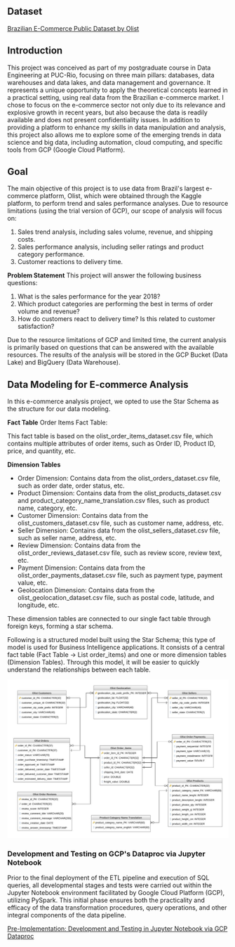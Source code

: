 ## Dataset
<a href="https://www.kaggle.com/datasets/olistbr/brazilian-ecommerce">Brazilian E-Commerce Public Dataset by Olist</a>

## Introduction
This project was conceived as part of my postgraduate course in Data Engineering at PUC-Rio, focusing on three main pillars: databases, data warehouses and data lakes, and data management and governance. It represents a unique opportunity to apply the theoretical concepts learned in a practical setting, using real data from the Brazilian e-commerce market. I chose to focus on the e-commerce sector not only due to its relevance and explosive growth in recent years, but also because the data is readily available and does not present confidentiality issues. In addition to providing a platform to enhance my skills in data manipulation and analysis, this project also allows me to explore some of the emerging trends in data science and big data, including automation, cloud computing, and specific tools from GCP (Google Cloud Platform).
## Goal
The main objective of this project is to use data from Brazil's largest e-commerce platform, Olist, which were obtained through the Kaggle platform, to perform trend and sales performance analyses. Due to resource limitations (using the trial version of GCP), our scope of analysis will focus on:

1. Sales trend analysis, including sales volume, revenue, and shipping costs.
2. Sales performance analysis, including seller ratings and product category performance.
3. Customer reactions to delivery time.

**Problem Statement**
This project will answer the following business questions:

1. What is the sales performance for the year 2018?
2. Which product categories are performing the best in terms of order volume and revenue?
3. How do customers react to delivery time? Is this related to customer satisfaction?
   
Due to the resource limitations of GCP and limited time, the current analysis is primarily based on questions that can be answered with the available resources. The results of the analysis will be stored in the GCP Bucket (Data Lake) and BigQuery (Data Warehouse).
## Data Modeling for E-commerce Analysis
In this e-commerce analysis project, we opted to use the Star Schema as the structure for our data modeling.

**Fact Table**
Order Items Fact Table:

This fact table is based on the olist_order_items_dataset.csv file, which contains multiple attributes of order items, such as Order ID, Product ID, price, and quantity, etc.

**Dimension Tables**
* Order Dimension: Contains data from the olist_orders_dataset.csv file, such as order date, order status, etc.
* Product Dimension: Contains data from the olist_products_dataset.csv and product_category_name_translation.csv files, such as product name, category, etc.
* Customer Dimension: Contains data from the olist_customers_dataset.csv file, such as customer name, address, etc.
* Seller Dimension: Contains data from the olist_sellers_dataset.csv file, such as seller name, address, etc.
* Review Dimension: Contains data from the olist_order_reviews_dataset.csv file, such as review score, review text, etc.
* Payment Dimension: Contains data from the olist_order_payments_dataset.csv file, such as payment type, payment value, etc.
* Geolocation Dimension: Contains data from the olist_geolocation_dataset.csv file, such as postal code, latitude, and longitude, etc.
  
These dimension tables are connected to our single fact table through foreign keys, forming a star schema.

Following is a structured model built using the Star Schema; this type of model is used for Business Intelligence applications. It consists of a central fact table (Fact Table -> List order_items) and one or more dimension tables (Dimension Tables). Through this model, it will be easier to quickly understand the relationships between each table.

<img src="Images/eCommerce_diagram.jpeg">

### Development and Testing on GCP's Dataproc via Jupyter Notebook
Prior to the final deployment of the ETL pipeline and execution of SQL queries, all developmental stages and tests were carried out within the Jupyter Notebook environment facilitated by Google Cloud Platform (GCP), utilizing PySpark. This initial phase ensures both the practicality and efficacy of the data transformation procedures, query operations, and other integral components of the data pipeline.

<a href="Dvelopment Stage/mvp_etl_query_develop.ipynb">Pre-Implementation: Development and Testing in Jupyter Notebook via GCP Dataproc</a>






